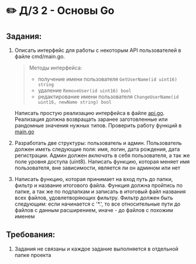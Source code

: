 # ✏️ Д/З 2 - Основы Go

## Задания:

1. Описать интерфейс для работы с некоторым API пользователей в файле cmd/main.go.
   > Методы интерфейса:
   > - получение имени пользователя `GetUserName(id uint16) string`
   > - удаление `RemoveUser(id uint16) bool`
   > - редактирование имени пользователя `ChangeUserName(id uint16, newName string) bool`

   Написать простую реализацию интерфейса в файле [api.go](./internal/api/api.go). Реализация должна возвращать заранее заготовленные или рандомные значения нужных типов. Проверить работу функций в [main.go](./cmd/task_1/main.go)

2. Разработать две структуры: пользователь и админ. Пользователь должен иметь следующие поля: имя, логин, дата рождения, дата регистрации. Админ должен *включать* в себя пользователя, а так же поле уровня доступа (uint8). Написать функцию, которая меняет имя пользователя, вне зависимости, является ли он админом или нет

3. Написать функцию, которая принимает на вход путь до папки, фильтр и название итогового файла. Функция должна пройтись по папке, а так же по подпапкам и записать в итоговый файл названия всех файлов, удовлетворяющих фильтру. Фильтр должен быть следующим: если начинается с '*.', то все относительные пути до файлов с данным расширением, иначе - до файлов с похожим именем

## Требования:

1. Задания не связаны и каждое задание выполняется в отдельной папке проекта